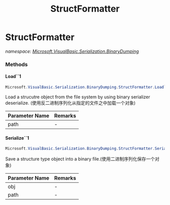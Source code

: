 ﻿---
title: StructFormatter
---

# StructFormatter
_namespace: [Microsoft.VisualBasic.Serialization.BinaryDumping](N-Microsoft.VisualBasic.Serialization.BinaryDumping.html)_





### Methods

#### Load``1
```csharp
Microsoft.VisualBasic.Serialization.BinaryDumping.StructFormatter.Load``1(System.String)
```
Load a strucutre object from the file system by using binary serializer deserialize.
 (使用反二进制序列化从指定的文件之中加载一个对象)

|Parameter Name|Remarks|
|--------------|-------|
|path|-|


#### Serialize``1
```csharp
Microsoft.VisualBasic.Serialization.BinaryDumping.StructFormatter.Serialize``1(``0,System.String)
```
Save a structure type object into a binary file.(使用二进制序列化保存一个对象)

|Parameter Name|Remarks|
|--------------|-------|
|obj|-|
|path|-|



